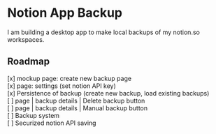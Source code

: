 # Notion App Backup

I am building a desktop app to make local backups of my notion.so workspaces.

## Roadmap

[x] mockup page: create new backup page  
[x] page: settings (set notion API key)  
[x] Persistence of backup (create new backup, load existing backups)  
[ ] page | backup details | Delete backup button  
[ ] page | backup details | Manual backup button  
[ ] Backup system   
[ ] Securized notion API saving  
